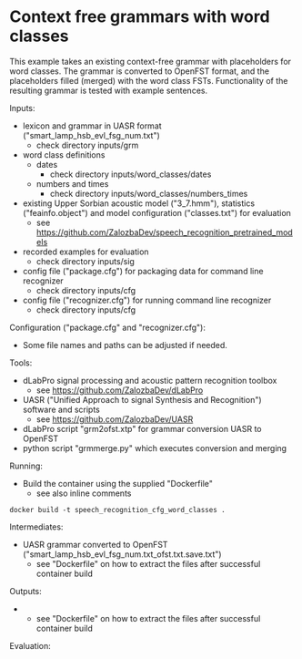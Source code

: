 # Context free grammars with word classes

This example takes an existing context-free grammar with placeholders for word classes. The grammar is
converted to OpenFST format, and the placeholders filled (merged) with the word class FSTs. Functionality
of the resulting grammar is tested with example sentences.

Inputs:

* lexicon and grammar in UASR format ("smart_lamp_hsb_evl_fsg_num.txt")
    * check directory inputs/grm
* word class definitions
    * dates
        * check directory inputs/word_classes/dates
    * numbers and times
        * check directory inputs/word_classes/numbers_times 
* existing Upper Sorbian acoustic model ("3_7.hmm"), statistics ("feainfo.object") and model configuration ("classes.txt") for evaluation
    * see https://github.com/ZalozbaDev/speech_recognition_pretrained_models
* recorded examples for evaluation
    * check directory inputs/sig
* config file ("package.cfg") for packaging data for command line recognizer
    * check directory inputs/cfg
* config file ("recognizer.cfg") for running command line recognizer
    * check directory inputs/cfg

Configuration ("package.cfg" and "recognizer.cfg"):

* Some file names and paths can be adjusted if needed.
    
Tools:

* dLabPro signal processing and acoustic pattern recognition toolbox
    * see https://github.com/ZalozbaDev/dLabPro
* UASR ("Unified Approach to signal Synthesis and Recognition") software and scripts
    * see https://github.com/ZalozbaDev/UASR
* dLabPro script "grm2ofst.xtp" for grammar conversion UASR to OpenFST
* python script "grmmerge.py" which executes conversion and merging
    
Running:

* Build the container using the supplied "Dockerfile"
    * see also inline comments
    
```console
docker build -t speech_recognition_cfg_word_classes .
```

Intermediates:

* UASR grammar converted to OpenFST ("smart_lamp_hsb_evl_fsg_num.txt_ofst.txt.save.txt")
    * see "Dockerfile" on how to extract the files after successful container build

Outputs:

* 
	* see "Dockerfile" on how to extract the files after successful container build

Evaluation:

